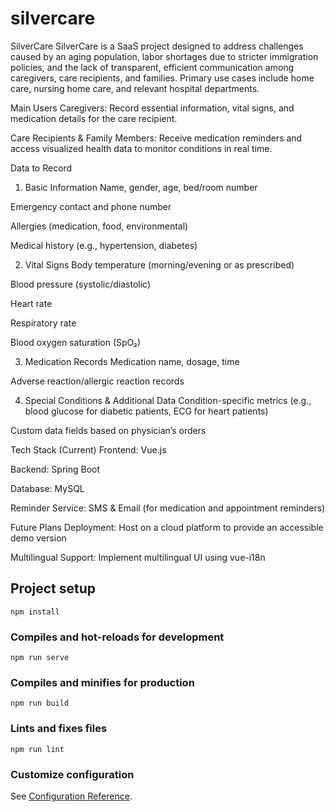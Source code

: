 # silvercare
SilverCare
SilverCare is a SaaS project designed to address challenges caused by an aging population, labor shortages due to stricter immigration policies, and the lack of transparent, efficient communication among caregivers, care recipients, and families.
Primary use cases include home care, nursing home care, and relevant hospital departments.

Main Users
Caregivers: Record essential information, vital signs, and medication details for the care recipient.

Care Recipients & Family Members: Receive medication reminders and access visualized health data to monitor conditions in real time.

Data to Record
1. Basic Information
Name, gender, age, bed/room number

Emergency contact and phone number

Allergies (medication, food, environmental)

Medical history (e.g., hypertension, diabetes)

2. Vital Signs
Body temperature (morning/evening or as prescribed)

Blood pressure (systolic/diastolic)

Heart rate

Respiratory rate

Blood oxygen saturation (SpO₂)

3. Medication Records
Medication name, dosage, time

Adverse reaction/allergic reaction records

4. Special Conditions & Additional Data
Condition-specific metrics (e.g., blood glucose for diabetic patients, ECG for heart patients)

Custom data fields based on physician’s orders

Tech Stack (Current)
Frontend: Vue.js

Backend: Spring Boot

Database: MySQL

Reminder Service: SMS & Email (for medication and appointment reminders)

Future Plans
Deployment: Host on a cloud platform to provide an accessible demo version

Multilingual Support: Implement multilingual UI using vue-i18n



## Project setup
```
npm install
```

### Compiles and hot-reloads for development
```
npm run serve
```

### Compiles and minifies for production
```
npm run build
```

### Lints and fixes files
```
npm run lint
```

### Customize configuration
See [Configuration Reference](https://cli.vuejs.org/config/).

